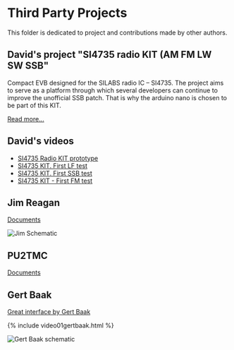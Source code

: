 # Third Party Projects

This folder is dedicated to project and contributions made by other authors.


## David's project "SI4735 radio KIT (AM FM LW SW SSB"
Compact EVB designed for the SILABS radio IC – SI4735.
The project aims to serve as a platform through which several developers can continue to improve the unofficial SSB patch. That is why the arduino nano is chosen to be part of this KIT.

[Read more...](https://davidmartinsengineering.wordpress.com/si4735-radio-kit/)


## David's videos 

* [SI4735 Radio KIT prototype](https://youtu.be/ENqokz09xvU)
* [SI4735 KIT. First LF test](https://youtu.be/hjDvo8ehZi4)
* [SI4735 KIT. First SSB test](https://youtu.be/bZW6NiOEGSQ)
* [SI4735 KIT - First FM test](https://youtu.be/LudpuwJSajU)



## Jim Reagan

[Documents](https://github.com/pu2clr/SI4735/tree/master/extras/Third_Party_Projects/Jim_Reagan)

![Jim Schematic](https://pu2clr.github.io/SI4735/extras/Third_Party_Projects/Jim_Reagan/jim_reagan.png)

## PU2TMC

[Documents](https://github.com/pu2clr/SI4735/tree/master/extras/Third_Party_Projects/Luiz_pu2tmc)

## Gert Baak

[Great interface by Gert Baak](https://youtu.be/hRHSzFr_lQE)

{% include video01gertbaak.html %}

![Gert Baak schematic](https://pu2clr.github.io/SI4735/extras/Third_Party_Projects/Gert_Baak/schematic_esp32_si4735_Gert_Baak.jpg)


